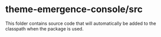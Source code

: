 # theme-emergence-console/src

This folder contains source code that will automatically be added to the classpath when
the package is used.

